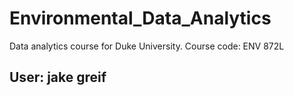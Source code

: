 # Environmental_Data_Analytics
Data analytics course for Duke University. Course code: ENV 872L
## User: jake greif
